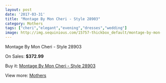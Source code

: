 ```yaml
---
layout: post
date: '2017-03-31'
title: "Montage By Mon Cheri - Style 28903"
category: Mothers
tags: ["cheri","elegant","evening","dresses","wedding"]
image: http://img.sequinious.com/15757-thickbox_default/montage-by-mon-cheri-style-28903.jpg
---
```

Montage By Mon Cheri - Style 28903

On Sales: **$372.99**
<a href="https://www.sequinious.com/mothers/7463-montage-by-mon-cheri-style-28903.html"><amp-img layout="responsive" width="600" height="600" src="//img.sequinious.com/15757-thickbox_default/montage-by-mon-cheri-style-28903.jpg" alt="Montage By Mon Cheri - Style 28903 0" /></a>

Buy it: [Montage By Mon Cheri - Style 28903](https://www.sequinious.com/mothers/7463-montage-by-mon-cheri-style-28903.html "Montage By Mon Cheri - Style 28903")

View more: [Mothers](https://www.sequinious.com/6-mothers "Mothers")